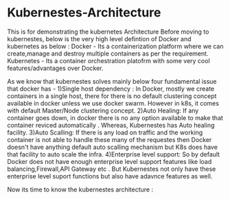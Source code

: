 # Kubernestes-Architecture
This is for demonstrating the kubernetes Architecture
Before moving to kubernestes, below is the very high level defintion of Docker and kubernetes as below : 
Docker - Its a containerization platform where we can create,manage and destroy multiple containers as per the requirement. 
Kubernetes - Its a container orchestration platofrm with some very cool features/advantages over Docker. 

As we know that kubernestes solves mainly below four fundamental issue that docker has - 
1)Single host dependency : In Docker, mostly we create containers in a single host, there for there is no default clustering concept available in docker unless we use docker swarm. However in k8s, it comes with default Master/Node clustering concept. 
2)Auto Healing: If any container goes down, in docker there is no any option available to make that container reviced automatically . Whereas, Kubernestes has Auto healing facility.
3)Auto Scalling: If there is any load on traffic and the working container is not able to handle these many of the requestes then Docker doesn't have anything default auto scalling mechanism but K8s does have that facility to auto scale the infra.
4)Enterprise level support: So by default Docker does not have enough enterprise level support features like load balancing,Firewall,API Gateway etc . But Kubernestes not only have these enterprise level suport functions but also have adavnce features as well. 

Now its time to know the kubernestes architecture : 






